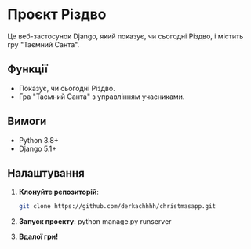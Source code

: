 # Проєкт Різдво

Це веб-застосунок Django, який показує, чи сьогодні Різдво, і містить гру "Таємний Санта".

## Функції

- Показує, чи сьогодні Різдво.
- Гра "Таємний Санта" з управлінням учасниками.

## Вимоги

- Python 3.8+
- Django 5.1+

## Налаштування

1. **Клонуйте репозиторій**:
   ```bash
   git clone https://github.com/derkachhhh/christmasapp.git
2. **Запуск проекту**:
   python manage.py runserver 

3. **Вдалої гри!**